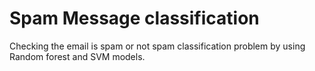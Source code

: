 # Spam Message classification
Checking the email is spam or not spam classification problem by using Random forest and SVM models.

